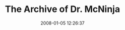 ---
date: 2008-01-05 12:26:37
link:
  source: delicious
  source_url: https://del.icio.us/roytang
  text: The Archive of Dr. McNinja
  url: http://drmcninja.com/archive.html
slug: the-archive-of-dr-mcninja
source: delicious
tags:
- comics
- broken-link
title: The Archive of Dr. McNinja
---